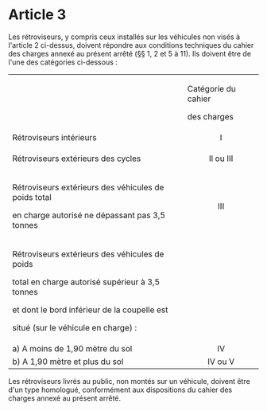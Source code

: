 # Article 3

Les rétroviseurs, y compris ceux installés sur les véhicules non visés à l'article 2 ci-dessus, doivent répondre aux conditions techniques du cahier des charges annexé au présent arrêté (§§ 1, 2 et 5 à 11). Ils doivent être de l'une des catégories ci-dessous :

<table>
<tbody>
<tr>
<td/>
<td>
<p>Catégorie du cahier </p>
<p>des charges </p>
</td>
</tr>
<tr>
<td>Rétroviseurs intérieurs <br/>
</td>
<td align="center"> I</td>
</tr>
<tr>
<td>
<p>Rétroviseurs extérieurs des cycles</p>
</td>
<td align="center"> Il ou III</td>
</tr>
<tr>
<td>
<p>Rétroviseurs extérieurs des véhicules de poids total </p>
<p>en charge autorisé ne dépassant pas 3,5 tonnes </p>
</td>
<td align="center">III <br/>
</td>
</tr>
<tr>
<td>
<p>Rétroviseurs extérieurs des véhicules de poids </p>
<p>total en charge autorisé supérieur à 3,5 tonnes </p>
<p>et dont le bord inférieur de la coupelle est </p>
<p>situé (sur le véhicule en charge) : </p>
</td>
<td align="center"/>
</tr>
<tr>
<td>a) A moins de 1,90 mètre du sol <br/>
</td>
<td align="center"> IV</td>
</tr>
<tr>
<td>b) A 1,90 mètre et plus du sol <br/>
</td>
<td align="center"> IV ou V</td>
</tr>
</tbody>
</table>

Les rétroviseurs livrés au public, non montés sur un véhicule, doivent être d'un type homologué, conformément aux dispositions du cahier des charges annexé au présent arrêté.
